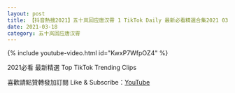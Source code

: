 ```yaml
---
layout: post
title: 【抖音熱搜2021】五十岚回应唐汉霄 1 TikTok Daily 最新必看精選合集2021 03 18
date: 2021-03-18
category: 五十岚回应唐汉霄
---
```


{% include youtube-video.html id="KwxP7WfpOZ4" %}

2021必看 最新精選 Top TikTok Trending Clips

喜歡請點贊轉發加訂閱 Like & Subscribe：[YouTube](https://www.youtube.com/channel/UCAoR7VcanIPd04uEq_GIylA/videos)


